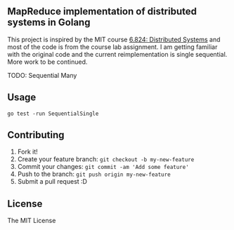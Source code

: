 ## MapReduce implementation of distributed systems in Golang
This project is inspired by the MIT course [6.824: Distributed Systems](https://pdos.csail.mit.edu/6.824/index.html) and most of the code is from the course lab assignment. I am getting familiar with the original code and the current reimplementation is single sequential. More work to be continued.

TODO: Sequential Many
## Usage
```
go test -run SequentialSingle
```
## Contributing
1. Fork it!
2. Create your feature branch: `git checkout -b my-new-feature`
3. Commit your changes: `git commit -am 'Add some feature'`
4. Push to the branch: `git push origin my-new-feature`
5. Submit a pull request :D

## License
The MIT License
